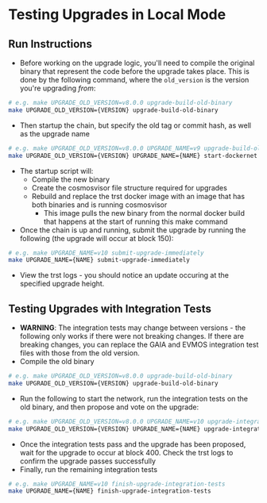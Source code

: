 # Testing Upgrades in Local Mode
## Run Instructions
* Before working on the upgrade logic, you'll need to compile the original binary that represent the code before the upgrade takes place. This is done by the following command, where the `old_version` is the version you're upgrading *from*:
``` bash
# e.g. make UPGRADE_OLD_VERSION=v8.0.0 upgrade-build-old-binary
make UPGRADE_OLD_VERSION={VERSION} upgrade-build-old-binary
```
* Then startup the chain, but specify the old tag or commit hash, as well as the upgrade name
```bash
# e.g. make UPGRADE_OLD_VERSION=v8.0.0 UPGRADE_NAME=v9 upgrade-build-old-binary
make UPGRADE_OLD_VERSION={VERSION} UPGRADE_NAME={NAME} start-dockernet 
```
* The startup script will:
    * Compile the new binary
    * Create the cosmosvisor file structure required for upgrades
    * Rebuild and replace the trst docker image with an image that has both binaries and is running cosmosvisor
        * This image pulls the new binary from the normal docker build that happens at the start of running this make command
* Once the chain is up and running, submit the upgrade by running the following (the upgrade will occur at block 150):
```bash
# e.g. make UPGRADE_NAME=v10 submit-upgrade-immediately
make UPGRADE_NAME={NAME} submit-upgrade-immediately
```
* View the trst logs - you should notice an update occuring at the specified upgrade height.

## Testing Upgrades with Integration Tests
* **WARNING**: The integration tests may change between versions - the following only works if there were not breaking changes. If there are breaking changes, you can replace the GAIA and EVMOS integration test files with those from the old version.
* Compile the old binary
``` bash
# e.g. make UPGRADE_OLD_VERSION=v8.0.0 upgrade-build-old-binary
make UPGRADE_OLD_VERSION={VERSION} upgrade-build-old-binary
```
* Run the following to start the network, run the integration tests on the old binary, and then propose and vote on the upgrade:
```bash
# e.g. make UPGRADE_OLD_VERSION=v8.0.0 UPGRADE_NAME=v10 upgrade-integration-tests-part-1
make UPGRADE_OLD_VERSION={VERSION} UPGRADE_NAME={NAME} upgrade-integration-tests-part-1
```
* Once the integration tests pass and the upgrade has been proposed, wait for the upgrade to occur at block 400. Check the trst logs to confirm the upgrade passes successfully
* Finally, run the remaining integration tests 
```bash
# e.g. make UPGRADE_NAME=v10 finish-upgrade-integration-tests
make UPGRADE_NAME={NAME} finish-upgrade-integration-tests
```
